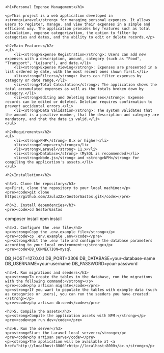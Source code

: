 <!DOCTYPE html>
<html lang="en">
<head>
    <meta charset="UTF-8">
    <meta name="viewport" content="width=device-width, initial-scale=1.0">
    <title>Personal Expense Management</title>
</head>
<body>

    <h1>Personal Expense Management</h1>

    <p>This project is a web application developed in <strong>Laravel</strong> for managing personal expenses. It allows users to register, manage, and view their expenses in a simple and efficient way. The application provides key features such as total calculation, expense categorization, the option to filter by categories and dates, and the ability to edit or delete records.</p>

    <h2>Main Features</h2>
    <ul>
        <li><strong>Expense Registration</strong>: Users can add new expenses with a description, amount, category (such as "Food", "Transport", "Leisure"), and date.</li>
        <li><strong>Expense Viewing</strong>: Expenses are presented in a list ordered by date, with the most recent ones shown first.</li>
        <li><strong>Filters</strong>: Users can filter expenses by category or date range.</li>
        <li><strong>Total Calculation</strong>: The application shows the total accumulated expenses as well as the totals broken down by category.</li>
        <li><strong>Editing and Deleting Expenses</strong>: Expense records can be edited or deleted. Deletion requires confirmation to prevent accidental errors.</li>
        <li><strong>Data Validation</strong>: The system validates that the amount is a positive number, that the description and category are mandatory, and that the date is valid.</li>
    </ul>

    <h2>Requirements</h2>
    <ul>
        <li><strong>PHP</strong> 8.x or higher</li>
        <li><strong>Composer</strong></li>
        <li><strong>Laravel</strong> 11.x</li>
        <li><strong>Database</strong> (MySQL is recommended)</li>
        <li><strong>Node.js</strong> and <strong>NPM</strong> for compiling the application's assets.</li>
    </ul>

    <h2>Installation</h2>

    <h3>1. Clone the repository</h3>
    <p>First, clone the repository to your local machine:</p>
    <pre><code>git clone https://github.com/Jzulu22x/GestorGastos.git</code></pre>

    <h3>2. Install dependencies</h3>
    <pre><code>cd GestorGastos
composer install
npm install</code></pre>

    <h3>3. Configure the .env file</h3>
    <p><strong>Copy the .env.example file</strong></p>
    <pre><code>cp .env.example .env</code></pre>
    <p><strong>Edit the .env file and configure the database parameters according to your local environment:</strong></p>
    <pre><code>DB_CONNECTION=mysql
DB_HOST=127.0.0.1
DB_PORT=3306
DB_DATABASE=your-database-name
DB_USERNAME=your-username
DB_PASSWORD=your-password</code></pre>

    <h3>4. Run migrations and seeders</h3>
    <p><strong>To create the tables in the database, run the migrations with the following command:</strong></p>
    <pre><code>php artisan migrate</code></pre>
    <p><strong>If you want to populate the tables with example data (such as categories or users), you can run the seeders you have created:</strong></p>
    <pre><code>php artisan db:seed</code></pre>

    <h3>5. Compile the assets</h3>
    <p><strong>Compile the application assets with NPM:</strong></p>
    <pre><code>npm run dev</code></pre>

    <h3>6. Run the server</h3>
    <p><strong>Start the Laravel local server:</strong></p>
    <pre><code>php artisan serve</code></pre>
    <p><strong>The application will be available at <a href="http://localhost:8000">http://localhost:8000</a>.</strong></p>

</body>
</html>

